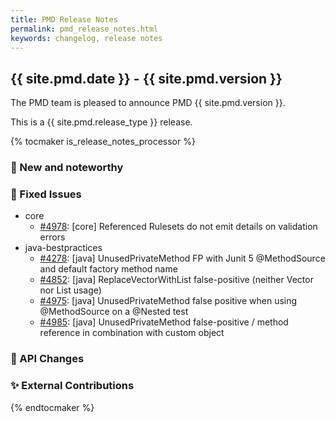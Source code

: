 ```yaml
---
title: PMD Release Notes
permalink: pmd_release_notes.html
keywords: changelog, release notes
---
```


## {{ site.pmd.date }} - {{ site.pmd.version }}

The PMD team is pleased to announce PMD {{ site.pmd.version }}.

This is a {{ site.pmd.release_type }} release.

{% tocmaker is_release_notes_processor %}

### 🚀 New and noteworthy

### 🐛 Fixed Issues

* core
  * [#4978](https://github.com/pmd/pmd/issues/4978): \[core] Referenced Rulesets do not emit details on validation errors
* java-bestpractices
  * [#4278](https://github.com/pmd/pmd/issues/4278): \[java] UnusedPrivateMethod FP with Junit 5 @MethodSource and default factory method name
  * [#4852](https://github.com/pmd/pmd/issues/4852): \[java] ReplaceVectorWithList false-positive (neither Vector nor List usage) 
  * [#4975](https://github.com/pmd/pmd/issues/4975): \[java] UnusedPrivateMethod false positive when using @MethodSource on a @Nested test
  * [#4985](https://github.com/pmd/pmd/issues/4985): \[java] UnusedPrivateMethod false-positive / method reference in combination with custom object

### 🚨 API Changes

### ✨ External Contributions

{% endtocmaker %}

